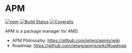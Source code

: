 # APM

[![npm](https://img.shields.io/npm/v/apmjs.svg)](https://www.npmjs.org/package/apmjs)
[![Build Status](https://travis-ci.org/jetwg/apmjs.svg?branch=master)](https://travis-ci.org/jetwg/apmjs)
[![Coveralls](https://img.shields.io/coveralls/jetwg/apmjs.svg)](https://coveralls.io/github/jetwg/apmjs?branch=master)

APM is a package manager for AMD.

* APM Philosophy: <https://github.com/jetwg/apmjs/wiki>
* Roadmap: <https://github.com/jetwg/apmjs/wiki/Roadmap>
